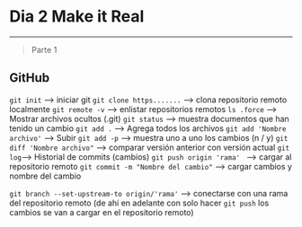# Dia 2 Make it Real
---

> Parte 1

## GitHub

`git init` --> iniciar git
`git clone https.......` --> clona repositorio remoto localmente
`git remote -v` --> enlistar repositorios remotos
`ls .force` --> Mostrar archivos ocultos (.git)
`git status` --> muestra documentos que han tenido un cambio
`git add .` --> Agrega todos los archivos 
`git add 'Nombre archivo'` --> Subir
`git add -p` --> muestra uno a uno los cambios (n / y)
`git diff 'Nombre archivo"` --> comparar versión anterior con versión actual
`git log`--> Historial de commits (cambios)
`git push origin 'rama' ` --> cargar al repositorio remoto
`git commit -m "Nombre del cambio"` --> cargar cambios y nombre del cambio

`git branch --set-upstream-to origin/'rama'` --> conectarse con una rama del repositorio remoto (de ahí en adelante con solo hacer `git push` los cambios se van a cargar en el repositorio remoto)

